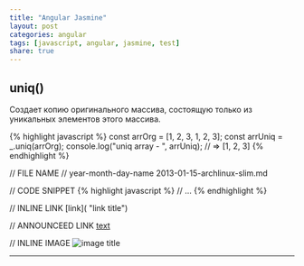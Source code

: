 ```yaml
---
title: "Angular Jasmine"
layout: post
categories: angular
tags: [javascript, angular, jasmine, test]
share: true
---
```


## uniq()

Создает копию оригинального массива, состоящую только из уникальных элементов этого массива.

{% highlight javascript %}
const arrOrg = [1, 2, 3, 1, 2, 3];
const arrUniq = _.uniq(arrOrg);
console.log("uniq array - ", arrUniq); // => [1, 2, 3]
{% endhighlight %}


// FILE NAME
// year-month-day-name
2013-01-15-archlinux-slim.md

// CODE SNIPPET
{% highlight javascript %}
// ...
{% endhighlight %}

// INLINE LINK
[link]( "link title")

// ANNOUNCEED LINK
[text][1]

// INLINE IMAGE
![image title]({{site.url}}/images/uploads/2015/08/image.jpg "image alt")

***
[1]: http://speckyboy.com/2015/01/26/six-common-freelancing-myths/ "Six Common Freelancing Myths"
